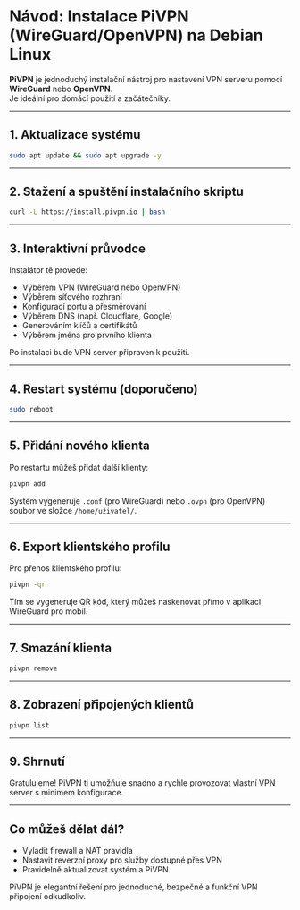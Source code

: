 # Návod: Instalace PiVPN (WireGuard/OpenVPN) na Debian Linux

**PiVPN** je jednoduchý instalační nástroj pro nastavení VPN serveru pomocí **WireGuard** nebo **OpenVPN**.  
Je ideální pro domácí použití a začátečníky.

---

## 1. Aktualizace systému

```bash
sudo apt update && sudo apt upgrade -y
```

---

## 2. Stažení a spuštění instalačního skriptu

```bash
curl -L https://install.pivpn.io | bash
```

---

## 3. Interaktivní průvodce

Instalátor tě provede:

- Výběrem VPN (WireGuard nebo OpenVPN)
- Výběrem síťového rozhraní
- Konfigurací portu a přesměrování
- Výběrem DNS (např. Cloudflare, Google)
- Generováním klíčů a certifikátů
- Výběrem jména pro prvního klienta

Po instalaci bude VPN server připraven k použití.

---

## 4. Restart systému (doporučeno)

```bash
sudo reboot
```

---

## 5. Přidání nového klienta

Po restartu můžeš přidat další klienty:

```bash
pivpn add
```

Systém vygeneruje `.conf` (pro WireGuard) nebo `.ovpn` (pro OpenVPN) soubor ve složce `/home/uživatel/`.

---

## 6. Export klientského profilu

Pro přenos klientského profilu:

```bash
pivpn -qr
```

Tím se vygeneruje QR kód, který můžeš naskenovat přímo v aplikaci WireGuard pro mobil.

---

## 7. Smazání klienta

```bash
pivpn remove
```

---

## 8. Zobrazení připojených klientů

```bash
pivpn list
```

---

## 9. Shrnutí

Gratulujeme! PiVPN ti umožňuje snadno a rychle provozovat vlastní VPN server s minimem konfigurace.

---

## Co můžeš dělat dál?

- Vyladit firewall a NAT pravidla
- Nastavit reverzní proxy pro služby dostupné přes VPN
- Pravidelně aktualizovat systém a PiVPN

PiVPN je elegantní řešení pro jednoduché, bezpečné a funkční VPN připojení odkudkoliv.
